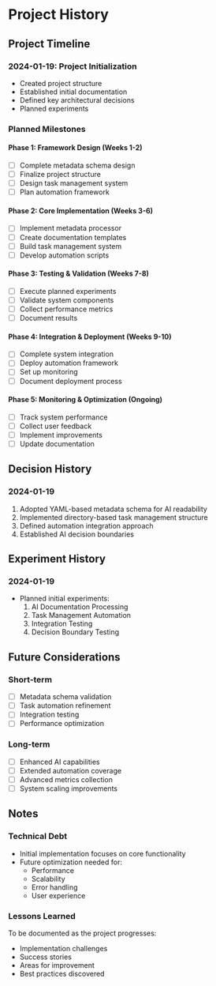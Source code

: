 # Project History

## Project Timeline

### 2024-01-19: Project Initialization
- Created project structure
- Established initial documentation
- Defined key architectural decisions
- Planned experiments

### Planned Milestones

#### Phase 1: Framework Design (Weeks 1-2)
- [ ] Complete metadata schema design
- [ ] Finalize project structure
- [ ] Design task management system
- [ ] Plan automation framework

#### Phase 2: Core Implementation (Weeks 3-6)
- [ ] Implement metadata processor
- [ ] Create documentation templates
- [ ] Build task management system
- [ ] Develop automation scripts

#### Phase 3: Testing & Validation (Weeks 7-8)
- [ ] Execute planned experiments
- [ ] Validate system components
- [ ] Collect performance metrics
- [ ] Document results

#### Phase 4: Integration & Deployment (Weeks 9-10)
- [ ] Complete system integration
- [ ] Deploy automation framework
- [ ] Set up monitoring
- [ ] Document deployment process

#### Phase 5: Monitoring & Optimization (Ongoing)
- [ ] Track system performance
- [ ] Collect user feedback
- [ ] Implement improvements
- [ ] Update documentation

## Decision History

### 2024-01-19
1. Adopted YAML-based metadata schema for AI readability
2. Implemented directory-based task management structure
3. Defined automation integration approach
4. Established AI decision boundaries

## Experiment History

### 2024-01-19
- Planned initial experiments:
  1. AI Documentation Processing
  2. Task Management Automation
  3. Integration Testing
  4. Decision Boundary Testing

## Future Considerations

### Short-term
- [ ] Metadata schema validation
- [ ] Task automation refinement
- [ ] Integration testing
- [ ] Performance optimization

### Long-term
- [ ] Enhanced AI capabilities
- [ ] Extended automation coverage
- [ ] Advanced metrics collection
- [ ] System scaling improvements

## Notes

### Technical Debt
- Initial implementation focuses on core functionality
- Future optimization needed for:
  - Performance
  - Scalability
  - Error handling
  - User experience

### Lessons Learned
To be documented as the project progresses:
- Implementation challenges
- Success stories
- Areas for improvement
- Best practices discovered

